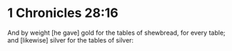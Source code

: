 # 1 Chronicles 28:16

And by weight [he gave] gold for the tables of shewbread, for every table; and [likewise] silver for the tables of silver: